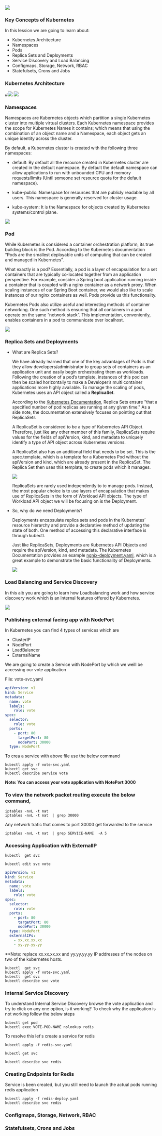 <img src="../images/c4logo.png">

### Key Concepts of Kubernetes
In this lession we are going to learn about:
- Kubernetes Architecture
- Namespaces
- Pods
- Replica Sets and Deployments
- Service Discovery and Load Balancing
- Configmaps, Storage, Network, RBAC
- Statefulsets, Crons and Jobs


### Kubernetes Architecture

#<img src="../images/components-of-kubernetes.png">
<img src="../images/components-of-kubernetes.png">


### Namespaces
Namespaces are Kubernetes objects which partition a single Kubernetes cluster into multiple virtual clusters. Each Kubernetes namespace provides the scope for Kubernetes Names it contains; which means that using the combination of an object name and a Namespace, each object gets an unique identity across the cluster.

By default, a Kubernetes cluster is created with the following three namespaces:

- default: By default all the resource created in Kubernetes cluster are created in the default namespace. By default the default namespace can allow applications to run with unbounded CPU and memory requests/limits (Until someone set resource quota for the default namespace).

- kube-public: Namespace for resources that are publicly readable by all users. This namespace is generally reserved for cluster usage.

- kube-system: It is the Namespace for objects created by Kubernetes systems/control plane.

<img src="../images/namespaces.png">

### Pod
While Kubernetes is considered a container orchestration platform, its true building block is the Pod. According to the Kubernetes documentation “Pods are the smallest deployable units of computing that can be created and managed in Kubernetes”.

What exactly is a pod? Essentially, a pod is a layer of encapsulation for a set containers that are typically co-located together from an application perspective. For example, consider a Spring boot application running inside a container that is coupled with a nginx container as a network proxy. When scaling instances of our Spring Boot container, we would also like to scale instances of our nginx containers as well. Pods provide us this functionality.

Kubernetes Pods also utilize useful and interesting methods of container networking. One such method is ensuring that all containers in a pod operate on the same “network stack”. This implementation, conveniently, enables containers in a pod to communicate over localhost.

<img src="../images/Pod_Container_Network.png">

### Replica Sets and Deployments
* What are Replica Sets?

    We have already learned that one of the key advantages of Pods is that they allow developers/administrator to group sets of containers as an application unit and easily begin orchestrating them as workloads. Following the creation of a pod’s template, instances of this pod can then be scaled horizontally to make a Developer’s multi container applications more highly available. To manage the scaling of pods, Kubernetes uses an API object called a **ReplicaSet**.

    According to the [Kubernetes Documentation](https://kubernetes.io/docs/concepts/workloads/controllers/replicaset/), Replica Sets ensure "that a specified number of pod replicas are running at any given time." As a side note, the documentation extensively focuses on pointing out that ReplicaSets

    A ReplicaSet is considered to be a type of Kubernetes API Object. Therefore, just like any other member of this family, ReplicaSets require values for the fields of apiVersion, kind, and metadata to uniquely identify a type of API object across Kubernetes versions.

    A ReplicaSet also has an additional field that needs to be set. This is the spec.template, which is a template for a Kubernetes Pod without the apiVersion and kind, which are already present in the ReplicaSet. The Replica Set then uses this template, to create pods which it manages.

    <img src="../images/ReplicaSet.png">

    ReplicaSets are rarely used independently to to manage pods. Instead, the most popular choice is to use layers of encapsulation that makes use of ReplicaSets in the form of Workload API objects. The type of Workload API object we will be focusing on is the Deployment.

* So, why do we need Deployments?

    Deployments encapsulate replica sets and pods in the Kubernetes’ resource hierarchy and provide a declarative method of updating the state of both. One method of accessing this declarative interface is through kubectl.

    Just like ReplicaSets, Deployments are Kubernetes API Objects and require the apiVersion, kind, and metadata. The Kubernetes Documentation provides an example [ngnix-deployment.yaml](https://kubernetes.io/docs/concepts/workloads/controllers/deployment/), which is a great example to demonstrate the basic functionality of Deployments.

    <img src="../images/Deployment.png">



### Load Balancing and Service Discovery
In this alb you are going to learn how Loadbalancing work and how service discovery work which is an Internal features offered by Kubernetes.

<img src="../images/service-discovery.png">

### Publishing external facing app with NodePort
In Kubernetes you can find 4 types of services which are

  * ClusterIP
  * NodePort
  * LoadBalancer
  * ExternalName
  
  We are going to create a Service with NodePort by which we weill be accessing our vote application
  
  File: vote-svc.yaml
  
```yaml
apiVersion: v1
kind: Service
metadata:
  name: vote
  labels:
    role: vote
spec:
  selector:
    role: vote
  ports:
    - port: 80
      targetPort: 80
      nodePort: 30000
  type: NodePort
```
  
  To crea a service with above file use the below command
  
  ```
kubectl apply -f vote-svc.yaml
kubectl get svc
kubectl describe service vote
```

**Note: You can access your vote application with NotePort 3000**

### To view the network packet routing execute the below command,
```
iptables -nvL -t nat  
iptables -nvL -t nat  | grep 30000
```
Any network trafic that comes to port 30000 get forwarded to the service

```
iptables -nvL -t nat  | grep SERVICE-NAME  -A 5
```

### Accessing Application with ExternalIP
```
kubectl  get svc

kubectl edit svc vote
```
```yaml
apiVersion: v1
kind: Service
metadata:
  name: vote
  labels:
    role: vote
spec:
  selector:
    role: vote
  ports:
    - port: 80
      targetPort: 80
      nodePort: 30000
  type: NodePort
  externalIPs:
    - xx.xx.xx.xx
    - yy.yy.yy.yy
```
**Note: replace xx.xx.xx.xx and yy.yy.yy.yy IP addresses of the nodes on two of the kubernetes hosts.

```
kubectl  get svc
kubectl apply -f vote-svc.yaml
kubectl  get svc
kubectl describe svc vote
```

### Internal Service Discovery
To understand Internal Service Discovery browse the vote application and try to click on any one option, is it working? 
To check why the application is not working follow the below steps

```
kubectl get pod
kubectl exec VOTE-POD-NAME nslookup redis
```
To resolve this let's create a service for redis

```
kubectl apply -f redis-svc.yaml

kubectl get svc

kubectl describe svc redis
```

### Creating Endpoints for Redis
Service is been created, but you still need to launch the actual pods running redis application

```
kubectl apply -f redis-deploy.yaml
kubectl describe svc redis
```
### Configmaps, Storage, Network, RBAC
### Statefulsets, Crons and Jobs

